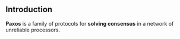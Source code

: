 ## Introduction

**Paxos** is a family of protocols for **solving consensus** in a network of unreliable processors.

